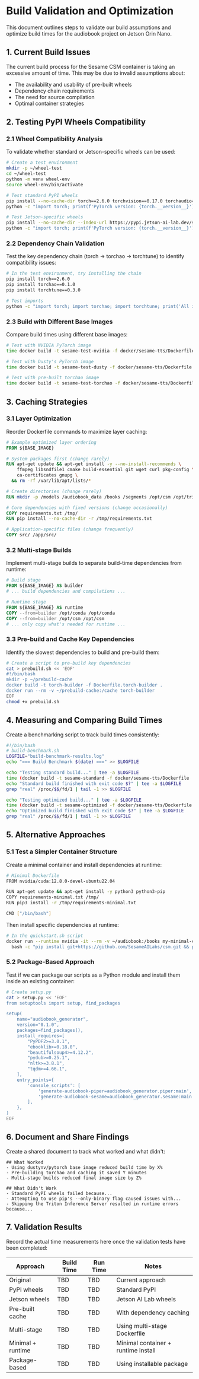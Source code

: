 # Build Validation and Optimization

This document outlines steps to validate our build assumptions and optimize build times for the audiobook project on Jetson Orin Nano.

## 1. Current Build Issues

The current build process for the Sesame CSM container is taking an excessive amount of time. This may be due to invalid assumptions about:
- The availability and usability of pre-built wheels
- Dependency chain requirements
- The need for source compilation
- Optimal container strategies

## 2. Testing PyPI Wheels Compatibility

### 2.1 Wheel Compatibility Analysis

To validate whether standard or Jetson-specific wheels can be used:

```bash
# Create a test environment
mkdir -p ~/wheel-test
cd ~/wheel-test
python -m venv wheel-env
source wheel-env/bin/activate

# Test standard PyPI wheels
pip install --no-cache-dir torch==2.6.0 torchvision==0.17.0 torchaudio==2.6.0
python -c "import torch; print(f'PyTorch version: {torch.__version__}'); print(f'CUDA available: {torch.cuda.is_available()}')"

# Test Jetson-specific wheels
pip install --no-cache-dir --index-url https://pypi.jetson-ai-lab.dev/simple torch==2.6.0 torchvision==0.17.0 torchaudio==2.6.0
python -c "import torch; print(f'PyTorch version: {torch.__version__}'); print(f'CUDA available: {torch.cuda.is_available()}')"
```

### 2.2 Dependency Chain Validation

Test the key dependency chain (torch → torchao → torchtune) to identify compatibility issues:

```bash
# In the test environment, try installing the chain
pip install torch==2.6.0
pip install torchao==0.1.0
pip install torchtune==0.3.0

# Test imports
python -c "import torch; import torchao; import torchtune; print('All imports successful')"
```

### 2.3 Build with Different Base Images

Compare build times using different base images:

```bash
# Test with NVIDIA PyTorch image
time docker build -t sesame-test-nvidia -f docker/sesame-tts/Dockerfile.test-nvidia .

# Test with Dusty's PyTorch image
time docker build -t sesame-test-dusty -f docker/sesame-tts/Dockerfile.test-dusty .

# Test with pre-built torchao image
time docker build -t sesame-test-torchao -f docker/sesame-tts/Dockerfile.test-torchao .
```

## 3. Caching Strategies

### 3.1 Layer Optimization

Reorder Dockerfile commands to maximize layer caching:

```dockerfile
# Example optimized layer ordering
FROM ${BASE_IMAGE}

# System packages first (change rarely)
RUN apt-get update && apt-get install -y --no-install-recommends \
    ffmpeg libsndfile1 cmake build-essential git wget curl pkg-config \
    ca-certificates gnupg \
  && rm -rf /var/lib/apt/lists/*

# Create directories (change rarely)
RUN mkdir -p /models /audiobook_data /books /segments /opt/csm /opt/tritonserver

# Core dependencies with fixed versions (change occasionally)
COPY requirements.txt /tmp/
RUN pip install --no-cache-dir -r /tmp/requirements.txt

# Application-specific files (change frequently)
COPY src/ /app/src/
```

### 3.2 Multi-stage Builds

Implement multi-stage builds to separate build-time dependencies from runtime:

```dockerfile
# Build stage
FROM ${BASE_IMAGE} AS builder
# ... build dependencies and compilations ...

# Runtime stage
FROM ${BASE_IMAGE} AS runtime
COPY --from=builder /opt/conda /opt/conda
COPY --from=builder /opt/csm /opt/csm
# ... only copy what's needed for runtime ...
```

### 3.3 Pre-build and Cache Key Dependencies

Identify the slowest dependencies to build and pre-build them:

```bash
# Create a script to pre-build key dependencies
cat > prebuild.sh << 'EOF'
#!/bin/bash
mkdir -p ~/prebuild-cache
docker build -t torch-builder -f Dockerfile.torch-builder .
docker run --rm -v ~/prebuild-cache:/cache torch-builder
EOF
chmod +x prebuild.sh
```

## 4. Measuring and Comparing Build Times

Create a benchmarking script to track build times consistently:

```bash
#!/bin/bash
# build-benchmark.sh
LOGFILE="build-benchmark-results.log"
echo "=== Build Benchmark $(date) ===" >> $LOGFILE

echo "Testing standard build..." | tee -a $LOGFILE
time (docker build -t sesame-standard -f docker/sesame-tts/Dockerfile . 2>&1) | tee -a build-standard.log
echo "Standard build finished with exit code $?" | tee -a $LOGFILE
grep "real" /proc/$$/fd/1 | tail -1 >> $LOGFILE

echo "Testing optimized build..." | tee -a $LOGFILE
time (docker build -t sesame-optimized -f docker/sesame-tts/Dockerfile.optimized . 2>&1) | tee -a build-optimized.log
echo "Optimized build finished with exit code $?" | tee -a $LOGFILE
grep "real" /proc/$$/fd/1 | tail -1 >> $LOGFILE
```

## 5. Alternative Approaches

### 5.1 Test a Simpler Container Structure

Create a minimal container and install dependencies at runtime:

```bash
# Minimal Dockerfile
FROM nvidia/cuda:12.8.0-devel-ubuntu22.04

RUN apt-get update && apt-get install -y python3 python3-pip
COPY requirements-minimal.txt /tmp/
RUN pip3 install -r /tmp/requirements-minimal.txt

CMD ["/bin/bash"]
```

Then install specific dependencies at runtime:

```bash
# In the quickstart.sh script
docker run --runtime nvidia -it --rm -v ~/audiobook:/books my-minimal-container \
  bash -c "pip install git+https://github.com/SesameAILabs/csm.git && python /books/generate_audiobook_minimal.py ..."
```

### 5.2 Package-Based Approach

Test if we can package our scripts as a Python module and install them inside an existing container:

```bash
# Create setup.py
cat > setup.py << 'EOF'
from setuptools import setup, find_packages

setup(
    name="audiobook_generator",
    version="0.1.0",
    packages=find_packages(),
    install_requires=[
        "PyPDF2>=3.0.1",
        "ebooklib>=0.18.0",
        "beautifulsoup4>=4.12.2",
        "pydub>=0.25.1",
        "nltk>=3.8.1",
        "tqdm>=4.66.1",
    ],
    entry_points={
        'console_scripts': [
            'generate-audiobook-piper=audiobook_generator.piper:main',
            'generate-audiobook-sesame=audiobook_generator.sesame:main',
        ],
    },
)
EOF
```

## 6. Document and Share Findings

Create a shared document to track what worked and what didn't:

```
## What Worked
- Using dustynv/pytorch base image reduced build time by X%
- Pre-building torchao and caching it saved Y minutes
- Multi-stage builds reduced final image size by Z%

## What Didn't Work
- Standard PyPI wheels failed because...
- Attempting to use pip's --only-binary flag caused issues with...
- Skipping the Triton Inference Server resulted in runtime errors because...
```

## 7. Validation Results

Record the actual time measurements here once the validation tests have been completed:

| Approach | Build Time | Run Time | Notes |
|----------|------------|----------|-------|
| Original | TBD | TBD | Current approach |
| PyPI wheels | TBD | TBD | Standard PyPI |
| Jetson wheels | TBD | TBD | Jetson AI Lab wheels |
| Pre-built cache | TBD | TBD | With dependency caching |
| Multi-stage | TBD | TBD | Using multi-stage Dockerfile |
| Minimal + runtime | TBD | TBD | Minimal container + runtime install |
| Package-based | TBD | TBD | Using installable package |
